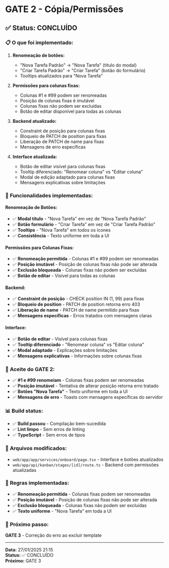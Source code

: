 # GATE 2 - Cópia/Permissões

## ✅ **Status: CONCLUÍDO**

### 📋 **O que foi implementado:**

1. **Renomeação de botões:**
   - "Nova Tarefa Padrão" → "Nova Tarefa" (título do modal)
   - "Criar Tarefa Padrão" → "Criar Tarefa" (botão do formulário)
   - Tooltips atualizados para "Nova Tarefa"

2. **Permissões para colunas fixas:**
   - Colunas #1 e #99 podem ser renomeadas
   - Posição de colunas fixas é imutável
   - Colunas fixas não podem ser excluídas
   - Botão de editar disponível para todas as colunas

3. **Backend atualizado:**
   - Constraint de posição para colunas fixas
   - Bloqueio de PATCH de position para fixas
   - Liberação de PATCH de name para fixas
   - Mensagens de erro específicas

4. **Interface atualizada:**
   - Botão de editar visível para colunas fixas
   - Tooltip diferenciado: "Renomear coluna" vs "Editar coluna"
   - Modal de edição adaptado para colunas fixas
   - Mensagens explicativas sobre limitações

### 🎯 **Funcionalidades implementadas:**

#### **Renomeação de Botões:**
- ✅ **Modal título** - "Nova Tarefa" em vez de "Nova Tarefa Padrão"
- ✅ **Botão formulário** - "Criar Tarefa" em vez de "Criar Tarefa Padrão"
- ✅ **Tooltips** - "Nova Tarefa" em todos os ícones
- ✅ **Consistência** - Texto uniforme em toda a UI

#### **Permissões para Colunas Fixas:**
- ✅ **Renomeação permitida** - Colunas #1 e #99 podem ser renomeadas
- ✅ **Posição imutável** - Posição de colunas fixas não pode ser alterada
- ✅ **Exclusão bloqueada** - Colunas fixas não podem ser excluídas
- ✅ **Botão de editar** - Visível para todas as colunas

#### **Backend:**
- ✅ **Constraint de posição** - CHECK position IN (1, 99) para fixas
- ✅ **Bloqueio de position** - PATCH de position retorna erro 403
- ✅ **Liberação de name** - PATCH de name permitido para fixas
- ✅ **Mensagens específicas** - Erros tratados com mensagens claras

#### **Interface:**
- ✅ **Botão de editar** - Visível para colunas fixas
- ✅ **Tooltip diferenciado** - "Renomear coluna" vs "Editar coluna"
- ✅ **Modal adaptado** - Explicações sobre limitações
- ✅ **Mensagens explicativas** - Informações sobre colunas fixas

### 🎯 **Aceite do GATE 2:**
- ✅ **#1 e #99 renomeiam** - Colunas fixas podem ser renomeadas
- ✅ **Posição imutável** - Tentativa de alterar posição retorna erro tratado
- ✅ **Botões "Nova Tarefa"** - Texto uniforme em toda a UI
- ✅ **Mensagens de erro** - Toasts com mensagens específicas do servidor

### 📊 **Build status:**
- ✅ **Build passou** - Compilação bem-sucedida
- ✅ **Lint limpo** - Sem erros de linting
- ✅ **TypeScript** - Sem erros de tipos

### 📁 **Arquivos modificados:**
- `web/app/app/services/onboard/page.tsx` - Interface e botões atualizados
- `web/app/api/kanban/stages/[id]/route.ts` - Backend com permissões atualizadas

### 🎯 **Regras implementadas:**
- ✅ **Renomeação permitida** - Colunas fixas podem ser renomeadas
- ✅ **Posição imutável** - Posição de colunas fixas não pode ser alterada
- ✅ **Exclusão bloqueada** - Colunas fixas não podem ser excluídas
- ✅ **Texto uniforme** - "Nova Tarefa" em toda a UI

### 🚀 **Próximo passo:**
**GATE 3** - Correção do erro ao excluir template

---
**Data:** 27/01/2025 21:15  
**Status:** ✅ CONCLUÍDO  
**Próximo:** GATE 3
